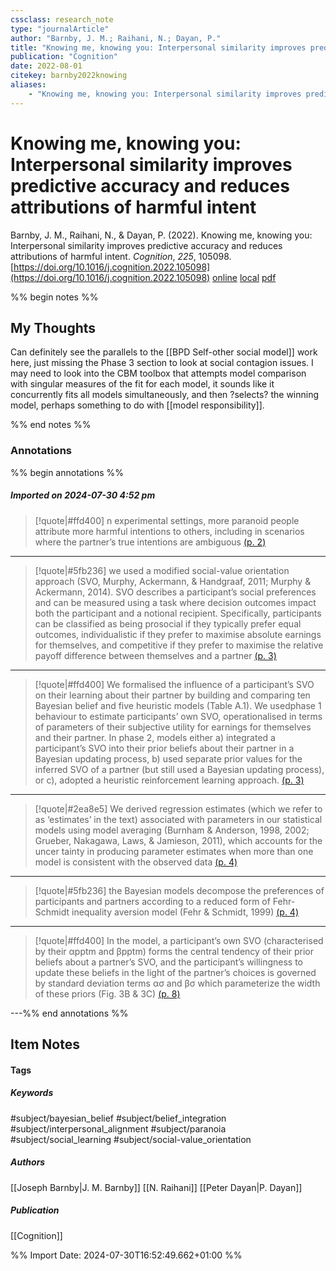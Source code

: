 ```yaml
---
cssclass: research_note
type: "journalArticle"
author: "Barnby, J. M.; Raihani, N.; Dayan, P."
title: "Knowing me, knowing you: Interpersonal similarity improves predictive accuracy and reduces attributions of harmful intent"
publication: "Cognition"
date: 2022-08-01
citekey: barnby2022knowing
aliases: 
    - "Knowing me, knowing you: Interpersonal similarity improves predictive accuracy and reduces attributions of harmful intent"
---
```


# Knowing me, knowing you: Interpersonal similarity improves predictive accuracy and reduces attributions of harmful intent

Barnby, J. M., Raihani, N., & Dayan, P. (2022). Knowing me, knowing you: Interpersonal similarity improves predictive accuracy and reduces attributions of harmful intent. _Cognition_, _225_, 105098. [https://doi.org/10.1016/j.cognition.2022.105098](https://doi.org/10.1016/j.cognition.2022.105098)
[online](http://zotero.org/users/7162438/items/3D68PQDS) [local](zotero://select/library/items/3D68PQDS) [pdf](file:///home/gjc216/Zotero/storage/6F5AIET7/1-s2.0-S0010027722000865-main.pdf)
 

 
%% begin notes %%

## My Thoughts

Can definitely see the parallels to the [[BPD Self-other social model]] work here, just missing the Phase 3 section to look at social contagion issues. I may need to look into the CBM toolbox that attempts model comparison with singular measures of the fit for each model, it sounds like it concurrently fits all models simultaneously, and then ?selects? the winning model, perhaps something to do with [[model responsibility]].

%% end notes %%

### Annotations

%% begin annotations %%

##### Imported on 2024-07-30 4:52 pm
>[!quote|#ffd400]
>n experimental settings, more paranoid people attribute more harmful intentions to others, including in scenarios where the partner’s true intentions are ambiguous [(p. 2)](zotero://open-pdf/library/items/6F5AIET7?page=2&annotation=VXEB2R7C)

---
>[!quote|#5fb236]
>we used a modified social-value orientation approach (SVO, Murphy, Ackermann, & Handgraaf, 2011; Murphy & Ackermann, 2014). SVO describes a participant’s social preferences and can be measured using a task where decision outcomes impact both the participant and a notional recipient. Specifically, participants can be classified as being prosocial if they typically prefer equal outcomes, individualistic if they prefer to maximise absolute earnings for themselves, and competitive if they prefer to maximise the relative payoff difference between themselves and a partner [(p. 3)](zotero://open-pdf/library/items/6F5AIET7?page=3&annotation=94F6WQRS)

---
>[!quote|#ffd400]
>We formalised the influence of a participant’s SVO on their learning about their partner by building and comparing ten Bayesian belief and five heuristic models (Table A.1). We usedphase 1 behaviour to estimate participants’ own SVO, operationalised in terms of parameters of their subjective utility for earnings for themselves and their partner. In phase 2, models either a) integrated a participant’s SVO into their prior beliefs about their partner in a Bayesian updating process, b) used separate prior values for the inferred SVO of a partner (but still used a Bayesian updating process), or c), adopted a heuristic reinforcement learning approach. [(p. 3)](zotero://open-pdf/library/items/6F5AIET7?page=3&annotation=ZIRSASK5)

---
>[!quote|#2ea8e5]
>We derived regression estimates (which we refer to as ‘estimates’ in the text) associated with parameters in our statistical models using model averaging (Burnham & Anderson, 1998, 2002; Grueber, Nakagawa, Laws, & Jamieson, 2011), which accounts for the uncer tainty in producing parameter estimates when more than one model is consistent with the observed data [(p. 4)](zotero://open-pdf/library/items/6F5AIET7?page=4&annotation=5YMFHVRY)

---
>[!quote|#5fb236]
>the Bayesian models decompose the preferences of participants and partners according to a reduced form of Fehr-Schmidt inequality aversion model (Fehr & Schmidt, 1999) [(p. 4)](zotero://open-pdf/library/items/6F5AIET7?page=4&annotation=DH6CBM33)

---
>[!quote|#ffd400]
>In the model, a participant’s own SVO (characterised by their αpptm and βpptm) forms the central tendency of their prior beliefs about a partner’s SVO, and the participant’s willingness to update these beliefs in the light of the partner’s choices is governed by standard deviation terms ασ and βσ which parameterize the width of these priors (Fig. 3B & 3C) [(p. 8)](zotero://open-pdf/library/items/6F5AIET7?page=8&annotation=UG9LY4GU)

---%% end annotations %%

## Item Notes

#### Tags

##### Keywords

#subject/bayesian_belief #subject/belief_integration #subject/interpersonal_alignment #subject/paranoia #subject/social_learning #subject/social-value_orientation

##### Authors

[[Joseph Barnby|J. M. Barnby]] [[N. Raihani]] [[Peter Dayan|P. Dayan]]

##### Publication

[[Cognition]]


%% Import Date: 2024-07-30T16:52:49.662+01:00 %%

